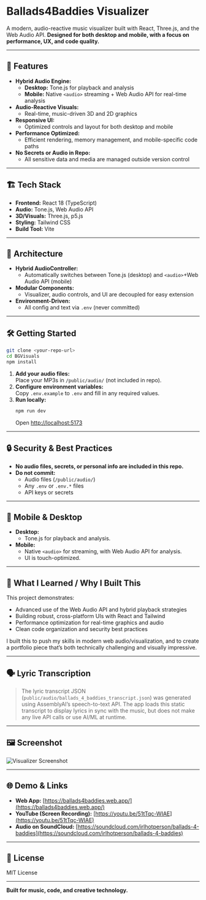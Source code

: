 # Ballads4Baddies Visualizer

A modern, audio-reactive music visualizer built with React, Three.js, and the Web Audio API. 
**Designed for both desktop and mobile, with a focus on performance, UX, and code quality.**

---

## 🚀 Features

- **Hybrid Audio Engine:**  
  - **Desktop:** Tone.js for playback and analysis  
  - **Mobile:** Native `<audio>` streaming + Web Audio API for real-time analysis
- **Audio-Reactive Visuals:**  
  - Real-time, music-driven 3D and 2D graphics
- **Responsive UI:**  
  - Optimized controls and layout for both desktop and mobile
- **Performance Optimized:**  
  - Efficient rendering, memory management, and mobile-specific code paths
- **No Secrets or Audio in Repo:**  
  - All sensitive data and media are managed outside version control

---

## 🏗️ Tech Stack

- **Frontend:** React 18 (TypeScript)
- **Audio:** Tone.js, Web Audio API
- **3D/Visuals:** Three.js, p5.js
- **Styling:** Tailwind CSS
- **Build Tool:** Vite

---

## 🧩 Architecture

- **Hybrid AudioController:**  
  - Automatically switches between Tone.js (desktop) and `<audio>`+Web Audio API (mobile)
- **Modular Components:**  
  - Visualizer, audio controls, and UI are decoupled for easy extension
- **Environment-Driven:**  
  - All config and text via `.env` (never committed)

---

## 🛠️ Getting Started

```bash
git clone <your-repo-url>
cd BGVisuals
npm install
```

1. **Add your audio files:**  
   Place your MP3s in `/public/audio/` (not included in repo).
2. **Configure environment variables:**  
   Copy `.env.example` to `.env` and fill in any required values.
3. **Run locally:**  
   ```bash
   npm run dev
   ```
   Open [http://localhost:5173](http://localhost:5173)

---

## 🔒 Security & Best Practices

- **No audio files, secrets, or personal info are included in this repo.**
- **Do not commit:**  
  - Audio files (`/public/audio/`)
  - Any `.env` or `.env.*` files
  - API keys or secrets

---

## 📱 Mobile & Desktop

- **Desktop:**  
  - Tone.js for playback and analysis.
- **Mobile:**  
  - Native `<audio>` for streaming, with Web Audio API for analysis.
  - UI is touch-optimized.

---

## 📝 What I Learned / Why I Built This

This project demonstrates:
- Advanced use of the Web Audio API and hybrid playback strategies
- Building robust, cross-platform UIs with React and Tailwind
- Performance optimization for real-time graphics and audio
- Clean code organization and security best practices

I built this to push my skills in modern web audio/visualization, and to create a portfolio piece that’s both technically challenging and visually impressive.

---

## 🗣️ Lyric Transcription

> The lyric transcript JSON (`public/audio/ballads_4_baddies_transcript.json`) was generated using AssemblyAI’s speech-to-text API. The app loads this static transcript to display lyrics in sync with the music, but does not make any live API calls or use AI/ML at runtime.

---

## 🖼️ Screenshot

![Visualizer Screenshot](./preview-image.png)

---

## 🌐 Demo & Links

- **Web App:** [https://ballads4baddies.web.app/](https://ballads4baddies.web.app/)
- **YouTube (Screen Recording):** [https://youtu.be/51tTqc-WIAE](https://youtu.be/51tTqc-WIAE)
- **Audio on SoundCloud:** [https://soundcloud.com/irlhotperson/ballads-4-baddies](https://soundcloud.com/irlhotperson/ballads-4-baddies)

---

## 📄 License

MIT License

---

**Built for music, code, and creative technology.**

